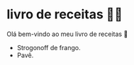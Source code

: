 # livro de receitas :man_cook:

Olá bem-vindo ao meu livro de receitas :wave:

- Strogonoff de frango.
- Pavê.
